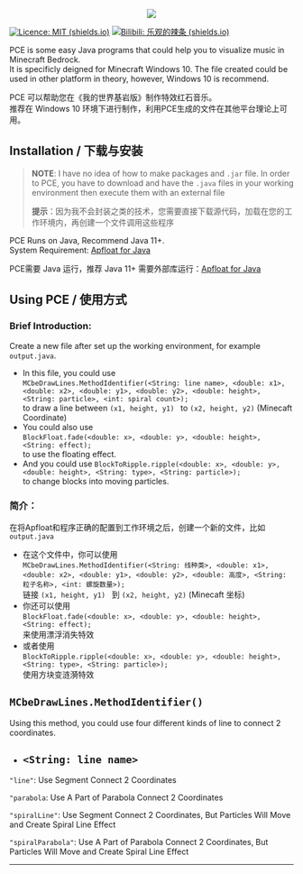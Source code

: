 


<p align="center">

<a href="https://github.com/FedDragon/PEC">

<img src="https://raw.githubusercontent.com/FedDragon1/PEC/main/logo/PEC.png">

</a>

</p>

[![Licence: MIT (shields.io)](https://img.shields.io/badge/Licence-MIT-blueviolet)](http://choosealicense.com/licenses/mit/) [![Bilibili: 乐观的辣条 (shields.io)](https://img.shields.io/badge/Bilibili-%E4%B9%90%E8%A7%82%E7%9A%84%E8%BE%A3%E6%9D%A1-blueviolet)](https://space.bilibili.com/509754182)  
  
PCE is some easy Java programs that could help you to visualize music in Minecraft Bedrock.  
It is specificly deigned for Minecraft Windows 10. The file created could be used in other platform in theory, however, Windows 10 is recommend.
  
PCE 可以帮助您在《我的世界基岩版》制作特效红石音乐。  
推荐在 Windows 10 环境下进行制作，利用PCE生成的文件在其他平台理论上可用。
  
## Installation / 下载与安装  
> **NOTE**: I have no idea of how to make packages and ``` .jar ``` file. In order to PCE, you have to download and have the ```.java``` files in your working environment then execute them with an external file  
>  
>  **提示**：因为我不会封装之类的技术，您需要直接下载源代码，加载在您的工作环境内，再创建一个文件调用这些程序  

PCE Runs on Java, Recommend Java 11+.  
System Requirement: [Apfloat for Java](http://www.apfloat.org/apfloat_java/)  
  
PCE需要 Java 运行，推荐 Java  11+ 
需要外部库运行：[Apfloat for Java](http://www.apfloat.org/apfloat_java/)  
  
## Using PCE / 使用方式  

### Brief Introduction:  
Create a new file after set up the working environment, for example ```output.java```.  
* In this file, you could use  
  ```MCbeDrawLines.MethodIdentifier(<String: line name>, <double: x1>, <double: x2>, <double: y1>, <double: y2>, <double: height>, <String: particle>, <int: spiral count>);```  
  to draw a line between ```(x1, height, y1) ``` to ```(x2, height, y2)``` (Minecaft Coordinate)
* You could also use  
  ```BlockFloat.fade(<double: x>, <double: y>, <double: height>, <String: effect);```  
  to use the floating effect.
 * And you could use 
	```BlockToRipple.ripple(<double: x>, <double: y>, <double: height>, <String: type>, <String: particle>);```  
	to change blocks into moving particles.  
  
### 简介：  
在将Apfloat和程序正确的配置到工作环境之后，创建一个新的文件，比如 ```output.java```  
* 在这个文件中，你可以使用  
  ```MCbeDrawLines.MethodIdentifier(<String: 线种类>, <double: x1>, <double: x2>, <double: y1>, <double: y2>, <double: 高度>, <String: 粒子名称>, <int: 螺旋数量>);```  
  链接 ```(x1, height, y1) ``` 到 ```(x2, height, y2)``` (Minecaft 坐标)  
 * 你还可以使用  
   ```BlockFloat.fade(<double: x>, <double: y>, <double: height>, <String: effect);```    
   来使用漂浮消失特效
 * 或者使用  
   ```BlockToRipple.ripple(<double: x>, <double: y>, <double: height>, <String: type>, <String: particle>);```  
   使用方块变涟漪特效  
  
## ```MCbeDrawLines.MethodIdentifier()```  
Using this method, you could use four different kinds of line to connect 2 coordinates.  
* ```<String: line name>```
  ---

```"line"```: Use Segment Connect 2 Coordinates

```"parabola```: Use A Part of Parabola Connect 2 Coordinates

```"spiralLine"```: Use Segment Connect 2 Coordinates, But Particles Will Move and Create Spiral Line Effect

```"spiralParabola"```: Use A Part of Parabola Connect 2 Coordinates, But Particles Will Move and Create Spiral Line Effect

---

     
 
   
